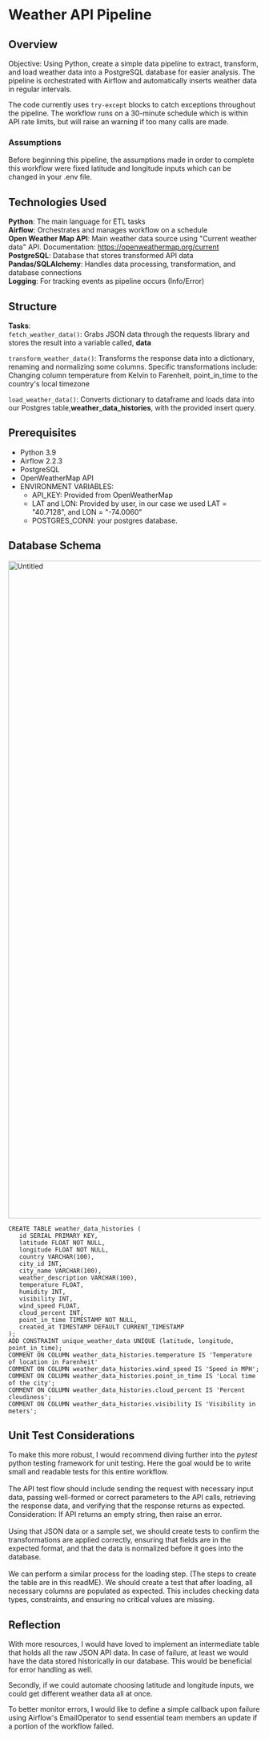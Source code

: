 # Weather API Pipeline

## Overview

Objective: Using Python, create a simple data pipeline to extract, transform, and load weather data into a PostgreSQL database for easier analysis. The pipeline is orchestrated with Airflow and automatically inserts weather data in regular intervals.

The code currently uses ```try-except``` blocks to catch exceptions throughout the pipeline. The workflow runs on a 30-minute schedule which is within API rate limits, but will raise an warning if too many calls are made.

### Assumptions

Before beginning this pipeline, the assumptions made in order to complete this workflow were fixed latitude and longitude inputs which can be changed in your .env file.

## Technologies Used

**Python**: The main language for ETL tasks\
**Airflow**: Orchestrates and manages workflow on a schedule\
**Open Weather Map API**: Main weather data source using "Current weather data" API. Documentation: https://openweathermap.org/current \
**PostgreSQL**: Database that stores transformed API data\
**Pandas/SQLAlchemy**: Handles data processing, transformation, and database connections\
**Logging**: For tracking events as pipeline occurs (Info/Error)

## Structure

**Tasks**: \
```fetch_weather_data()```: Grabs JSON data through the requests library and stores the result into a variable called, **data**

```transform_weather_data()```: Transforms the response data into a dictionary, renaming and normalizing some columns. Specific transformations include: Changing column temperature from Kelvin to Farenheit, point_in_time to the country's local timezone

```load_weather_data()```: Converts dictionary to dataframe and loads data into our Postgres table,**weather_data_histories**, with the provided insert query. 

## Prerequisites
* Python 3.9
* Airflow 2.2.3
* PostgreSQL
* OpenWeatherMap API
* ENVIRONMENT VARIABLES:
  - API_KEY: Provided from OpenWeatherMap
  - LAT and LON: Provided by user, in our case we used LAT = "40.7128", and LON = "-74.0060"
  - POSTGRES_CONN: your postgres database.

## Database Schema
 <img width="1312" alt="Untitled" src="https://github.com/user-attachments/assets/3e223a64-0fcc-44e6-8bb8-2f772fb78f84">

 ```
 CREATE TABLE weather_data_histories (
    id SERIAL PRIMARY KEY,
    latitude FLOAT NOT NULL,
    longitude FLOAT NOT NULL,
    country VARCHAR(100),
    city_id INT,
    city_name VARCHAR(100),
    weather_description VARCHAR(100),
    temperature FLOAT,
    humidity INT,
    visibility INT,
    wind_speed FLOAT,
    cloud_percent INT,
    point_in_time TIMESTAMP NOT NULL,
    created_at TIMESTAMP DEFAULT CURRENT_TIMESTAMP
);
ADD CONSTRAINT unique_weather_data UNIQUE (latitude, longitude, point_in_time);
COMMENT ON COLUMN weather_data_histories.temperature IS 'Temperature of location in Farenheit'
COMMENT ON COLUMN weather_data_histories.wind_speed IS 'Speed in MPH';
COMMENT ON COLUMN weather_data_histories.point_in_time IS 'Local time of the city';
COMMENT ON COLUMN weather_data_histories.cloud_percent IS 'Percent cloudiness';
COMMENT ON COLUMN weather_data_histories.visibility IS 'Visibility in meters';
 ```

## Unit Test Considerations

To make this more robust, I would recommend diving further into the *pytest* python testing framework for unit testing. Here the goal would be to write small and readable tests for this entire workflow.\
\
The API test flow should include sending the request with necessary input data, passing well-formed or correct parameters to the API calls, retrieving the response data, and verifying that the response returns as expected. Consideration: If API returns an empty string, then raise an error.\
\
Using that JSON data or a sample set, we should create tests to confirm the transformations are applied correctly, ensuring that fields are in the expected format, and that the data is normalized before it goes into the database.\
\
We can perform a similar process for the loading step. (The steps to create the table are in this readME). We should create a test that after loading, all necessary columns are populated as expected. This includes checking data types, constraints, and ensuring no critical values are missing.

## Reflection

With more resources, I would have loved to implement an intermediate table that holds all the raw JSON API data. In case of failure, at least we would have the data stored historically in our database. This would be beneficial for error handling as well.

Secondly, if we could automate choosing latitude and longitude inputs, we could get different weather data all at once.

To better monitor errors, I would like to define a simple callback upon failure using Airflow's EmailOperator to send essential team members an update if a portion of the workflow failed.
